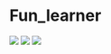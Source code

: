 # Fun_learner
<img src='https://drive.google.com/file/d/1AfPwxkbQ6AEuhpWHpGtDTMGXZUymzS5v/view' >
<img src="https://drive.google.com/file/d/1AfPwxkbQ6AEuhpWHpGtDTMGXZUymzS5v/view" >
<img src='https://drive.google.com/file/d/1pxdnzsIYFELURyUvGKDAbZPtIkiy8VmR/view' >
